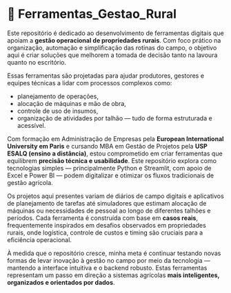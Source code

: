 # 🚜 Ferramentas_Gestao_Rural

Este repositório é dedicado ao desenvolvimento de ferramentas digitais que apoiam a **gestão operacional de propriedades rurais**. Com foco prático na organização, automação e simplificação das rotinas do campo, o objetivo aqui é criar soluções que melhorem a tomada de decisão tanto na lavoura quanto no escritório.

Essas ferramentas são projetadas para ajudar produtores, gestores e equipes técnicas a lidar com processos complexos como:  
- planejamento de operações,  
- alocação de máquinas e mão de obra,  
- controle de uso de insumos,  
- organização de atividades por talhão — tudo de forma estruturada e acessível.

Com formação em Administração de Empresas pela **European International University em Paris** e cursando MBA em Gestão de Projetos pela **USP ESALQ (ensino a distância)**, estou comprometido em criar ferramentas que equilibrem **precisão técnica e usabilidade**. Este repositório explora como tecnologias simples — principalmente Python e Streamlit, com apoio de Excel e Power BI — podem digitalizar e otimizar os fluxos tradicionais de gestão agrícola.

Os projetos aqui presentes variam de diários de campo digitais e aplicativos de planejamento de tarefas até simuladores que estimam alocação de máquinas ou necessidades de pessoal ao longo de diferentes talhões e períodos. Cada ferramenta é construída com base em **casos reais**, frequentemente inspirados em desafios observados em propriedades rurais, onde logística, controle de custos e timing são cruciais para a eficiência operacional.

À medida que o repositório cresce, minha meta é continuar testando novas formas de levar inovação à gestão no campo por meio da tecnologia — mantendo a interface intuitiva e o backend robusto. Estas ferramentas representam um passo em direção a sistemas agrícolas **mais inteligentes, organizados e orientados por dados**.
